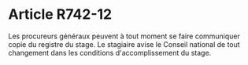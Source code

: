 # Article R742-12

Les procureurs généraux peuvent à tout moment se faire communiquer copie du registre du stage.   Le stagiaire avise le Conseil national de tout changement dans les conditions d'accomplissement du stage.